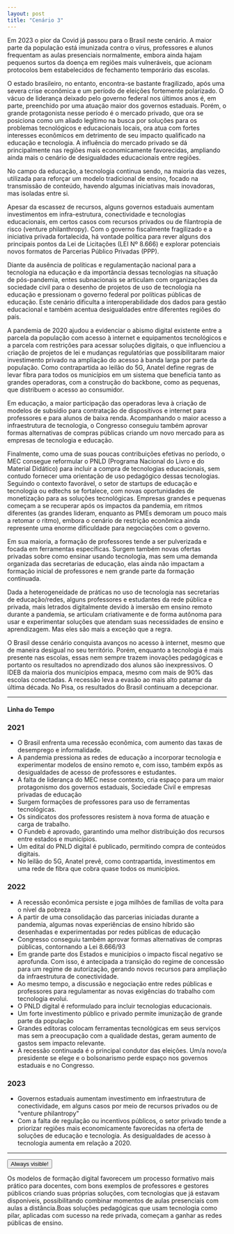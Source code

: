 ```yaml
---
layout: post
title: "Cenário 3"
---
```


Em 2023 o pior da Covid já passou para o Brasil neste cenário. A maior parte da população está imunizada contra o vírus, professores e alunos frequentam as aulas presenciais normalmente, embora ainda hajam pequenos surtos da doença em regiões mais vulneráveis, que acionam protocolos bem estabelecidos de fechamento temporário das escolas.

O estado brasileiro, no entanto, encontra-se bastante fragilizado, após uma severa crise econômica e um período de eleições fortemente polarizado. O vácuo de liderança deixado pelo governo federal nos últimos anos é, em parte, preenchido por uma atuação maior dos governos estaduais. Porém, o grande protagonista nesse período é o mercado privado, que ora se posiciona como um aliado legítimo na busca por soluções para os problemas tecnológicos e educacionais locais, ora atua com fortes interesses econômicos em detrimento de seu impacto qualificado na educação e tecnologia. A influência do mercado privado se dá principalmente nas regiões mais economicamente favorecidas, ampliando ainda mais o cenário de desigualdades educacionais entre regiões.

No campo da educação, a tecnologia continua sendo, na maioria das vezes, utilizada para reforçar um modelo tradicional de ensino, focado na transmissão de conteúdo, havendo algumas iniciativas mais inovadoras, mas isoladas entre si.

Apesar da escassez de recursos, alguns governos estaduais aumentam investimentos em infra-estrutura, conectividade e tecnologias educacionais, em certos casos com recursos privados ou de filantropia de risco (venture philanthropy). Com o governo fiscalmente fragilizado e a iniciativa privada fortalecida, há vontade política para rever alguns dos principais pontos da Lei de Licitações (LEI Nº 8.666) e explorar potenciais novos formatos de Parcerias Público Privadas (PPP). 

Diante da ausência de políticas e regulamentação nacional para a tecnologia na educação e da importância dessas tecnologias na situação de pós-pandemia, entes subnacionais se articulam com organizações da sociedade civil para o desenho de projetos de uso de tecnologia na educação e pressionam o governo federal por políticas públicas de educação. Este cenário dificulta a interoperabilidade dos dados para gestão educacional e também acentua desigualdades entre diferentes regiões do país.

A pandemia de 2020 ajudou a evidenciar o abismo digital existente entre a parcela da população com acesso à internet e equipamentos tecnológicos e a parcela com restrições para acessar soluções digitais, o que influenciou a criação de projetos de lei e mudanças regulatórias que possibilitaram maior investimento privado na ampliação do acesso à banda larga por parte da população. Como contrapartida ao leilão do 5G, Anatel define regras de levar fibra para todos os municípios em um sistema que beneficia tanto as grandes operadoras, com a construção do backbone, como as pequenas, que distribuem o acesso ao consumidor.

Em educação, a maior participação das operadoras leva à criação de modelos de subsídio para contratação de dispositivos e internet para professores e para alunos de baixa renda. Acompanhando o maior acesso a infraestrutura de tecnologia, o Congresso conseguiu também aprovar formas alternativas de compras públicas criando um novo mercado para as empresas de tecnologia e educação.

Finalmente, como uma de suas poucas contribuições efetivas no período, o MEC consegue reformular o PNLD (Programa Nacional do Livro e do Material Didático) para incluir a compra de tecnologias educacionais, sem contudo fornecer uma orientação de uso pedagógico dessas tecnologias. Seguindo o contexto favorável, o setor de startups de educação e tecnologia ou edtechs se fortalece, com novas oportunidades de monetização para as soluções tecnológicas. Empresas grandes e pequenas começam a se recuperar após os impactos da pandemia, em ritmos diferentes (as grandes lideram, enquanto as PMEs demoram um pouco mais a retomar o ritmo), embora o cenário de restrição econômica ainda represente uma enorme dificuldade para negociações com o governo.

Em sua maioria, a formação de professores tende a ser pulverizada e focada em ferramentas específicas. Surgem também novas ofertas privadas sobre como ensinar usando tecnologia, mas sem uma demanda organizada das secretarias de educação, elas ainda não impactam a formação inicial de professores e nem grande parte da formação continuada.

Dada a heterogeneidade de práticas no uso de tecnologia nas secretarias de educação/redes, alguns professores e estudantes da rede pública e privada, mais letrados digitalmente devido à imersão em ensino remoto durante a pandemia, se articulam criativamente e de forma autônoma para usar e experimentar soluções que atendam suas necessidades de ensino e aprendizagem. Mas eles são mais a exceção que a regra.

O Brasil desse cenário conquista avanços no acesso à internet, mesmo que de maneira desigual no seu território. Porém, enquanto a tecnologia é mais presente nas escolas, essas nem sempre trazem inovações pedagógicas e portanto os resultados no aprendizado dos alunos são inexpressivos. O IDEB da maioria dos municípios empaca, mesmo com mais de 90% das escolas conectadas. A recessão leva a evasão ao mais alto patamar da última década. No Pisa, os resultados do Brasil continuam a decepcionar.

<hr>

#### Linha do Tempo


### 2021

- O Brasil enfrenta uma recessão econômica, com aumento das taxas de desemprego e informalidade.
- A pandemia pressiona as redes de educação a incorporar tecnologia e experimentar modelos de ensino remoto e, com isso, também expôs as desigualdades de acesso de professores e estudantes.
- A falta de liderança do MEC nesse contexto, cria espaço para um maior protagonismo dos governos estaduais, Sociedade Civil e empresas privadas de educação
- Surgem formações de professores para uso de ferramentas tecnológicas.
- Os sindicatos dos professores resistem à nova forma de atuação e carga de trabalho. 
- O Fundeb é aprovado, garantindo uma melhor distribuição dos recursos entre estados e municípios.
- Um edital do PNLD digital é publicado, permitindo compra de conteúdos digitais.
- No leilão do 5G, Anatel prevê, como contrapartida, investimentos em uma rede de fibra que cobra quase todos os municípios.

### 2022

- A recessão econômica persiste e joga milhões de famílias de volta para o nível da pobreza 
- A partir de uma consolidação das parcerias iniciadas durante a pandemia, algumas novas experiências de ensino híbrido são desenhadas e experimentadas por redes públicas de educação
- Congresso conseguiu também aprovar formas alternativas de compras públicas, contornando a Lei 8.666/93 
- Em grande parte dos Estados e municípios o impacto fiscal negativo se aprofunda. Com isso, é antecipada a transição do regime de concessão para um regime de autorização, gerando novos recursos para ampliação da infraestrutura de conectividade. 
- Ao mesmo tempo, a discussão e negociação entre redes públicas e professores para regulamentar as novas exigências do trabalho com tecnologia evolui.
- O PNLD digital é reformulado para incluir tecnologias educacionais.
- Um forte investimento público e privado permite imunização de grande parte da população
- Grandes editoras colocam ferramentas tecnológicas em seus serviços mas sem a preocupação com a qualidade destas, geram aumento de gastos sem impacto relevante.
- A recessão continuada é o principal condutor das eleições. Um/a novo/a presidente se elege e o bolsonarismo perde espaço nos governos estaduais e no Congresso.

### 2023

- Governos estaduais aumentam investimento em infraestrutura de conectividade, em alguns casos por meio de recursos privados ou de "venture philantropy"
- Com a falta de regulação ou incentivos públicos, o setor privado tende a priorizar regiões mais economicamente favorecidas na oferta de soluções de educação e tecnologia. As desigualdades de acesso à tecnologia aumenta em relação a 2020.


<!-- <div class="flex-container">
  <div>comentários</div>
  </div> -->

<hr>
<button data-balloon-visible aria-label="I am always visible!" data-balloon-pos="up">Always visible!</button>

<a aria-label="É bom levar em conta que a aceleração forçada na digitalização pode significar que estejamos próximos de um ponto de inflexão no que diz respeito aos formatos de pedagogia digital. Com milhares de colégios pelo mundo sendo forçados a digitalizarem suas aulas, ideias educacionais que usam tecnologia fora do modelo tradicional, ignoradas na última década, podem começar a ganhar tração. O fato de ainda ser possível vê-las não quer dizer que elas já não estejam lá e que já não existam instituições que as adotaram, com bons resultados. É uma história clássica da inovação tecnológica: algo que já está pronto e precisa de um empurrãozinho (na maioria das vezes, não tecnológico) para engrenar." data-balloon-pos="up">Os modelos de formação digital favorecem um processo formativo mais prático para docentes, com bons exemplos de professores e gestores públicos criando suas próprias soluções, com tecnologias que já estavam disponíveis, possibilitando combinar momentos de aulas presenciais com aulas a distância.</a>Boas soluções pedagógicas que usam tecnologia como pilar, aplicadas com sucesso na rede privada, começam a ganhar as redes públicas de ensino.
